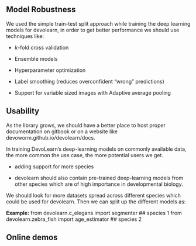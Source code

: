 ## Model Robustness  
We used the simple train-test split approach while training the deep learning models for devolearn, in order to get better performance we should use techniques like:

* _k_-fold cross validation 

* Ensemble models 

* Hyperparameter optimization 

* Label smoothing (reduces overconfident “wrong”  predictions)

* Support for variable sized images with Adaptive average pooling

## Usability  
As the library grows, we should have a better place to host proper documentation on gitbook or on a website like devoworm.github.io/devolearn/docs. 

In training DevoLearn’s deep-learning models on commonly available data, the more common the use case, the more potential users we get. 

* adding support for more species 

* devolearn should also contain pre-trained deep-learning models from other species which are of high importance in developmental biology. 

We should look for more datasets spread across different species which could be used for devolearn. Then we can split up the different models as:

__Example:__
     from devolearn.c_elegans import segmenter          ## species 1 
     from devolearn.zebra_fish import age_estimator     ## species 2

## Online demos

